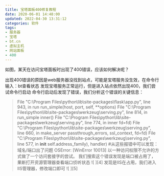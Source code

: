```yaml
---
title: 宝塔面板400修复教程
date: 2020-06-01 14:48:00
updated: 2022-04-30 13:31:12
categories: 软件
tags:
- 服务器
- 宝塔
- bt.cn
- 虚拟主机
- 网站面板
- 400
---
```

如图，某天在访问宝塔面板时出现了400错误，应该如何解决呢？
<!-- more -->
出现400错误的原因是web服务器没找到站点，可能是宝塔服务没生效，在命令行输入：bt查看状态
发现宝塔服务正常运行，但是进入站点依然出现400，我们尝试命令行启动
命令行启动后发现了错误，我们分析这个错误的关键信息：

> File "C:\Program Files\python\lib\site-packages\flask\app.py", line 943, in run run_simple(host, port, self, **options)
> File "C:\Program Files\python\lib\site-packages\werkzeug\serving.py", line 814, in run_simple inner()
> File "C:\Program Files\python\lib\site-packages\werkzeug\serving.py", line 774, in inner fd=fd)
> File "C:\Program Files\python\lib\site-packages\werkzeug\serving.py", line 660, in make_server passthrough_errors, ssl_context, fd=fd)
> File "C:\Program Files\python\lib\site-packages\werkzeug\serving.py", line 577, in __init__ self.address_family), handler)
> #从这些报错中可以发现：域名/端口出了问题
> OSError: [WinError 10013] 以一种访问权限不允许的方式做了一个访问套接字的尝试。
> 我们搜索这个错误发现是端口被占用了，果断打开资源管理器查看端口侦听状态
> ![  ][4]
> 发现是IIS在占用，我们进入IIS管理器，修改端口即可
> ![  ][5]


